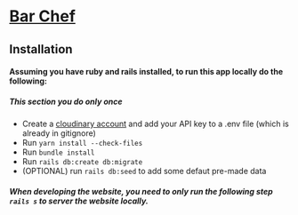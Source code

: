 # [Bar Chef](https://bar-chef.herokuapp.com)
## Installation
#### Assuming you have ruby and rails installed, to run this app locally do the following:
##### This section you do only once
* Create a [cloudinary account](https://cloudinary.com/users/login) and add your API key to a .env file (which is already in gitignore)
* Run `yarn install --check-files`  
* Run `bundle install`  
* Run `rails db:create db:migrate`
* (OPTIONAL) run `rails db:seed` to add some defaut pre-made data

##### When developing the website, you need to only run the following step `rails s` to server the website locally.
